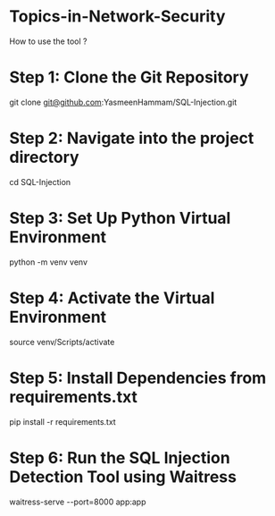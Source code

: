 # Topics-in-Network-Security

How to use the tool ?
# Step 1: Clone the Git Repository
git clone git@github.com:YasmeenHammam/SQL-Injection.git

# Step 2: Navigate into the project directory
cd SQL-Injection

# Step 3: Set Up Python Virtual Environment
python -m venv venv

# Step 4: Activate the Virtual Environment
source venv/Scripts/activate

# Step 5: Install Dependencies from requirements.txt
pip install -r requirements.txt

# Step 6: Run the SQL Injection Detection Tool using Waitress
waitress-serve --port=8000 app:app